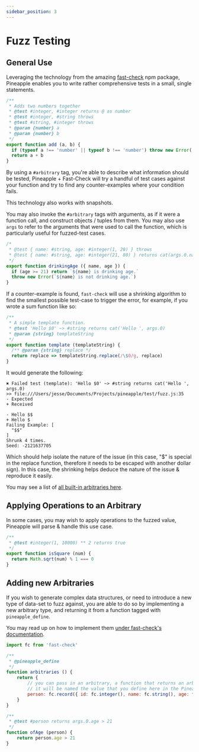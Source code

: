 ```yaml
---
sidebar_position: 3
---
```


# Fuzz Testing

## General Use

Leveraging the technology from the amazing [fast-check](https://github.com/dubzzz/fast-check) npm package, Pineapple enables you to write rather comprehensive tests in a small, single statements.

```js
/**
 * Adds two numbers together
 * @test #integer, #integer returns @ as number
 * @test #integer, #string throws
 * @test #string, #integer throws
 * @param {number} a
 * @param {number} b
 */
export function add (a, b) {
  if (typeof a !== 'number' || typeof b !== 'number') throw new Error('Not numbers')
  return a + b
}
```

By using a `#arbitrary` tag, you're able to describe what information should be tested, Pineapple + Fast-Check will try a handful of test cases against your function and try to find any counter-examples where your condition fails.

This technology also works with snapshots.

You may also invoke the `#arbitrary` tags with arguments, as if it were a function call, and construct objects / tuples from them. You may also use `args` to refer to the arguments that were used to call the function, which is particularly useful for fuzzed-test cases.

```js
/*
 * @test { name: #string, age: #integer(1, 20) } throws
 * @test { name: #string, age: #integer(21, 80) } returns cat(args.0.name, ' is drinking age.')
 */
export function drinkingAge ({ name, age }) {
  if (age >= 21) return `${name} is drinking age.`
  throw new Error(`${name} is not drinking age.`)
}
```

If a counter-example is found, `fast-check` will use a shrinking algorithm to find the smallest possible test-case to trigger the error, for example, if you wrote a sum function like so:

```js
/**
 * A simple template function.
 * @test 'Hello $0' ~> #string returns cat('Hello ', args.0)
 * @param {string} templateString
 */
export function template (templateString) {
  /** @param {string} replace */
  return replace => templateString.replace(/\$0/g, replace)
}
```

It would generate the following:

```
✖ Failed test (template): 'Hello $0' ~> #string returns cat('Hello ', args.0)
>> file:///Users/jesse/Documents/Projects/pineapple/test/fuzz.js:35
- Expected
+ Received

- Hello $$
+ Hello $
Failing Example: [
  "$$"
]
Shrunk 4 times.
Seed: -2121637705
```

Which should help isolate the nature of the issue (in this case, "$" is special in the replace function, therefore it needs to be escaped with another dollar sign). In this case, the shrinking helps deduce the nature of the issue & reproduce it easily.

You may see a list of [all built-in arbitraries here](https://github.com/dubzzz/fast-check/blob/main/documentation/Arbitraries.md).

## Applying Operations to an Arbitrary

In some cases, you may wish to apply operations to the fuzzed value, Pineapple will parse & handle this use case.

```js
/**
 * @test #integer(1, 10000) ** 2 returns true
 */
export function isSquare (num) {
  return Math.sqrt(num) % 1 === 0
}
```

## Adding new Arbitraries

If you wish to generate complex data structures, or need to introduce a new type of data-set to fuzz against, you are able to do so by implementing a new arbitrary type, and returning it from a function tagged with `pineapple_define`.

You may read up on how to implement them [under fast-check's documentation](https://github.com/dubzzz/fast-check/blob/main/documentation/AdvancedArbitraries.md).

```js
import fc from 'fast-check' 

/**
 * @pineapple_define
 */
function arbitraries () {
    return {
        // you can pass in an arbitrary, a function that returns an arbitrary, or a value that'll be constant.
        // it will be named the value that you define here in the Pineapple engine.
        person: fc.record({ id: fc.integer(), name: fc.string(), age: fc.integer(12, 80) }) 
    }
}

/**
 * @test #person returns args.0.age > 21
 */
function ofAge (person) {
    return person.age > 21
}
```
